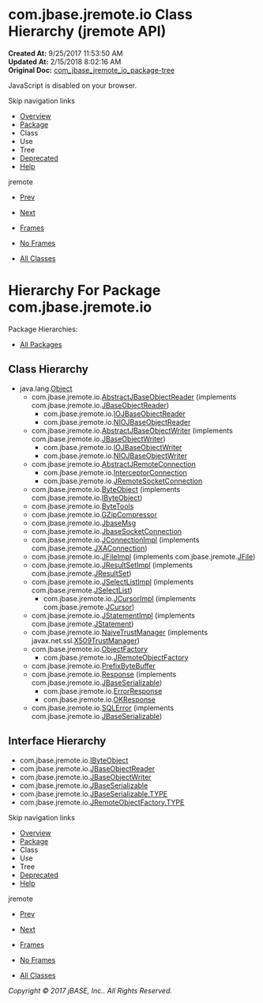 # com.jbase.jremote.io Class Hierarchy (jremote   API)

**Created At:** 9/25/2017 11:53:50 AM  
**Updated At:** 2/15/2018 8:02:16 AM  
**Original Doc:** [com_jbase_jremote_io_package-tree](https://docs.jbase.com/39250-io/com_jbase_jremote_io_package-tree)  

<!--<br>    try {<br>        if (location.href.indexOf('is-external=true') == -1) {<br>            parent.document.title="com.jbase.jremote.io Class Hierarchy (jremote   API)";<br>        }<br>    }<br>    catch(err) {<br>    }<br>//-->
JavaScript is disabled on your browser.

Skip navigation links

- [Overview](../../../../overview-summary.html)
- [Package](./../com.jbase.jremote.io-%28jremote---api%29)
- Class
- Use
- Tree
- [Deprecated](../../../../deprecated-list.html)
- [Help](../../../../help-doc.html)


jremote <br>

- [Prev](./../../com.jbase.jremote-class-hierarchy)
- [Next](./../charset/com.jbase.jremote.io.charset-class-hierarchy-%28jremote---api%29)


- [Frames](./.)
- [No Frames](./.)


- [All Classes](../../../../allclasses-noframe.html)


<!--<br>  allClassesLink = document.getElementById("allclasses\_navbar\_top");<br>  if(window==top) {<br>    allClassesLink.style.display = "block";<br>  }<br>  else {<br>    allClassesLink.style.display = "none";<br>  }<br>  //-->

# Hierarchy For Package com.jbase.jremote.io
Package Hierarchies:
- [All Packages](../../../../overview-tree.html)

## Class Hierarchy

- java.lang.[Object](http://java.sun.com/j2se/1.5.0/docs/api/java/lang/Object.html?is-external=true "class or interface in java.lang")
    - com.jbase.jremote.io.[AbstractJBaseObjectReader](./../abstractjbaseobjectreader-%28jremote-api%29 "class in com.jbase.jremote.io") (implements com.jbase.jremote.io.[JBaseObjectReader](./../jbaseobjectreader-%28jremote-api%29 "interface in com.jbase.jremote.io"))
        - com.jbase.jremote.io.[IOJBaseObjectReader](./../iojbaseobjectreader-%28jremote-api%29 "class in com.jbase.jremote.io")
        - com.jbase.jremote.io.[NIOJBaseObjectReader](./../niojbaseobjectreader-%28jremote-api%29 "class in com.jbase.jremote.io")
    - com.jbase.jremote.io.[AbstractJBaseObjectWriter](./../abstractjbaseobjectwriter-%28jremote-api%29 "class in com.jbase.jremote.io") (implements com.jbase.jremote.io.[JBaseObjectWriter](./../jbaseobjectwriter-%28jremote-api%29 "interface in com.jbase.jremote.io"))
        - com.jbase.jremote.io.[IOJBaseObjectWriter](./../iojbaseobjectwriter-%28jremote-api%29 "class in com.jbase.jremote.io")
        - com.jbase.jremote.io.[NIOJBaseObjectWriter](./../niojbaseobjectwriter-%28jremote-api%29 "class in com.jbase.jremote.io")
    - com.jbase.jremote.io.[AbstractJRemoteConnection](./../abstractjremoteconnection-%28jremote-api%29 "class in com.jbase.jremote.io")
        - com.jbase.jremote.io.[InterceptorConnection](./../interceptorconnection-%28jremote-api%29 "class in com.jbase.jremote.io")
        - com.jbase.jremote.io.[JRemoteSocketConnection](./../jremotesocketconnection-%28jremote-api%29 "class in com.jbase.jremote.io")
    - com.jbase.jremote.io.[ByteObject](./../byteobject-%28jremote-api%29 "class in com.jbase.jremote.io") (implements com.jbase.jremote.io.[IByteObject](./../ibyteobject-%28jremote-api%29 "interface in com.jbase.jremote.io"))
    - com.jbase.jremote.io.[ByteTools](./../bytetools-%28jremote---api%29 "class in com.jbase.jremote.io")
    - com.jbase.jremote.io.[GZipCompressor](./../gzipcompressor-%28jremote---api%29 "class in com.jbase.jremote.io")
    - com.jbase.jremote.io.[JbaseMsg](./../jbasemsg-%28jremote---api%29 "class in com.jbase.jremote.io")
    - com.jbase.jremote.io.[JbaseSocketConnection](./../jbasesocketconnection-%28jremote---api%29 "class in com.jbase.jremote.io")
    - com.jbase.jremote.io.[JConnectionImpl](./../jconnectionimpl-%28jremote-api%29 "class in com.jbase.jremote.io") (implements com.jbase.jremote.[JXAConnection](./../../jxaconnection-%28jremote-api%29 "interface in com.jbase.jremote"))
    - com.jbase.jremote.io.[JFileImpl](./../jfileimpl-%28jremote-api%29 "class in com.jbase.jremote.io") (implements com.jbase.jremote.[JFile](./../../jfile-%28jremote-api%29 "interface in com.jbase.jremote"))
    - com.jbase.jremote.io.[JResultSetImpl](./../jresultsetimpl-%28jremote-api%29 "class in com.jbase.jremote.io") (implements com.jbase.jremote.[JResultSet](./../../jresultset-%28jremote-api%29 "interface in com.jbase.jremote"))
    - com.jbase.jremote.io.[JSelectListImpl](./../jselectlistimpl-%28jremote---api%29 "class in com.jbase.jremote.io") (implements com.jbase.jremote.[JSelectList](./../../jselectlist-%28jremote-api%29 "interface in com.jbase.jremote"))
        - com.jbase.jremote.io.[JCursorImpl](./../jcursorimpl-%28jremote-api%29 "class in com.jbase.jremote.io") (implements com.jbase.jremote.[JCursor](./../../jcursor-%28jremote-api%29 "interface in com.jbase.jremote"))
    - com.jbase.jremote.io.[JStatementImpl](./../jstatementimpl-%28jremote-api%29 "class in com.jbase.jremote.io") (implements com.jbase.jremote.[JStatement](./../../jstatement-%28jremote-api%29 "interface in com.jbase.jremote"))
    - com.jbase.jremote.io.[NaiveTrustManager](./../naivetrustmanager-%28jremote---api%29 "class in com.jbase.jremote.io") (implements javax.net.ssl.[X509TrustManager](http://java.sun.com/j2se/1.5.0/docs/api/javax/net/ssl/X509TrustManager.html?is-external=true "class or interface in javax.net.ssl"))
    - com.jbase.jremote.io.[ObjectFactory](./../objectfactory-%28jremote---api%29 "class in com.jbase.jremote.io")
        - com.jbase.jremote.io.[JRemoteObjectFactory](./../jremoteobjectfactory-%28jremote---api%29 "class in com.jbase.jremote.io")
    - com.jbase.jremote.io.[PrefixByteBuffer](./../prefixbytebuffer-%28jremote---api%29 "class in com.jbase.jremote.io")
    - com.jbase.jremote.io.[Response](./../response-%28jremote-api%29 "class in com.jbase.jremote.io") (implements com.jbase.jremote.io.[JBaseSerializable](./../jbaseserializable-%28jremote-api%29 "interface in com.jbase.jremote.io"))
        - com.jbase.jremote.io.[ErrorResponse](./../errorresponse-%28jremote-api%29 "class in com.jbase.jremote.io")
        - com.jbase.jremote.io.[OKResponse](./../okresponse-%28jremote-api%29 "class in com.jbase.jremote.io")
    - com.jbase.jremote.io.[SQLError](./../sqlerror-%28jremote-api%29 "class in com.jbase.jremote.io") (implements com.jbase.jremote.io.[JBaseSerializable](./../jbaseserializable-%28jremote-api%29 "interface in com.jbase.jremote.io"))


## Interface Hierarchy

- com.jbase.jremote.io.[IByteObject](./../ibyteobject-%28jremote-api%29 "interface in com.jbase.jremote.io")
- com.jbase.jremote.io.[JBaseObjectReader](./../jbaseobjectreader-%28jremote-api%29 "interface in com.jbase.jremote.io")
- com.jbase.jremote.io.[JBaseObjectWriter](./../jbaseobjectwriter-%28jremote-api%29 "interface in com.jbase.jremote.io")
- com.jbase.jremote.io.[JBaseSerializable](./../jbaseserializable-%28jremote-api%29 "interface in com.jbase.jremote.io")
- com.jbase.jremote.io.[JBaseSerializable.TYPE](/39226-inflow/com_jbase_jremote_io_JBaseSerializable.TYPE "interface in com.jbase.jremote.io")
- com.jbase.jremote.io.[JRemoteObjectFactory.TYPE](./../jremoteobjectfactory-%28jremote---api%29 "interface in com.jbase.jremote.io")

Skip navigation links

- [Overview](../../../../overview-summary.html)
- [Package](./../com.jbase.jremote.io-%28jremote---api%29)
- Class
- Use
- Tree
- [Deprecated](../../../../deprecated-list.html)
- [Help](../../../../help-doc.html)


jremote <br>

- [Prev](./../../com.jbase.jremote-class-hierarchy)
- [Next](./../charset/com.jbase.jremote.io.charset-class-hierarchy-%28jremote---api%29)


- [Frames](./.)
- [No Frames](./.)


- [All Classes](../../../../allclasses-noframe.html)


<!--<br>  allClassesLink = document.getElementById("allclasses\_navbar\_bottom");<br>  if(window==top) {<br>    allClassesLink.style.display = "block";<br>  }<br>  else {<br>    allClassesLink.style.display = "none";<br>  }<br>  //-->

*Copyright © 2017 jBASE, Inc.. All Rights Reserved.*

